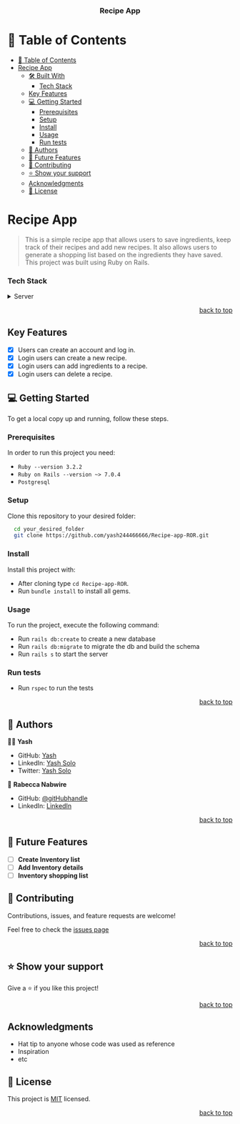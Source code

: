 <a name="readme-top"></a>

<div align="center">
  <h3><b>Recipe App</b></h3>
</div>

<!-- TABLE OF CONTENTS -->

# 📗 Table of Contents

- [📗 Table of Contents](#-table-of-contents)
- [Recipe App ](#Recipe-app-ROR-)
  - [🛠 Built With ](#-built-with-)
    - [Tech Stack ](#tech-stack-)
  - [Key Features ](#key-features-)
  - [💻 Getting Started ](#-getting-started-)
    - [Prerequisites](#prerequisites)
    - [Setup](#setup)
    - [Install](#install)
    - [Usage](#usage)
    - [Run tests](#run-tests)
  - [👥 Authors ](#-authors-)
  - [🔭 Future Features ](#-future-features-)
  - [🤝 Contributing ](#-contributing-)
  - [⭐️ Show your support ](#️-show-your-support-)
  - [Acknowledgments](#acknowledgments)
  - [📝 License ](#-license-)

<!-- PROJECT DESCRIPTION -->

# Recipe App <a name="about-project"></a>

> This is a simple recipe app that allows users to save ingredients, keep track of their recipes and add new recipes. It also allows users to generate a shopping list based on the ingredients they have saved. This project was built using Ruby on Rails.

<!-- ## 🛠 Built With <a name="built-with"></a> -->

### Tech Stack <a name="tech-stack"></a>

<details>
  <summary>Server</summary>
  <ul>
    <li><a href="https://rubyonrails.org/">Ruby On Rails</a></li>
  </ul>
</details>

<p align="right"><a href="#readme-top">back to top</a></p>

<!-- Key Features -->

## Key Features <a name="key-features"></a>

- [x] Users can create an account and log in.
- [x] Login users can create a new recipe.
- [x] Login users can add ingredients to a recipe.
- [x] Login users can delete a recipe.

<!-- GETTING STARTED -->

## 💻 Getting Started <a name="getting-started"></a>

To get a local copy up and running, follow these steps.

### Prerequisites

In order to run this project you need:

- `Ruby --version 3.2.2`
- `Ruby on Rails --version ~> 7.0.4`
- `Postgresql`

### Setup

Clone this repository to your desired folder:

```sh
  cd your_desired_folder
  git clone https://github.com/yash244466666/Recipe-app-ROR.git
```

### Install

Install this project with:

- After cloning type `cd Recipe-app-ROR`.
- Run `bundle install` to install all gems.

### Usage

To run the project, execute the following command:

- Run `rails db:create` to create a new database
- Run `rails db:migrate` to migrate the db and build the schema
- Run `rails s` to start the server

### Run tests

- Run `rspec` to run the tests

<p align="right"><a href="#readme-top">back to top</a></p>

<!-- AUTHORS -->

## 👥 Authors <a name="authors"></a>

👨‍🚀 **Yash**

- GitHub: [Yash](https://github.com/yash244466666)
- LinkedIn: [Yash Solo](https://www.linkedin.com/in/yash-solo)
- Twitter: [Yash Solo](https://twitter.com/yash_solo000)

👤 **Rabecca Nabwire**

- GitHub: [@gitHubhandle](https://github.com/becky449)
- LinkedIn: [LinkedIn](https://www.linkedin.com/in/rabeccanabwire/)

<p align="right"><a href="#readme-top">back to top</a></p>

<!-- FUTURE FEATURES -->

## 🔭 Future Features <a name="future-features"></a>

- [ ] **Create Inventory list**
- [ ] **Add Inventory details**
- [ ] **Inventory shopping list**

<!-- CONTRIBUTING -->

## 🤝 Contributing <a name="contributing"></a>

Contributions, issues, and feature requests are welcome!

Feel free to check the [issues page](https://github.com/yash244466666/Recipe-app-ROR/issues)

<p align="right"><a href="#readme-top">back to top</a></p>

<!-- SUPPORT -->

## ⭐️ Show your support <a name="support"></a>

Give a ⭐️ if you like this project!

<p align="right"><a href="#readme-top">back to top</a></p>

## Acknowledgments

- Hat tip to anyone whose code was used as reference
- Inspiration
- etc

<!-- LICENSE -->

## 📝 License <a name="license"></a>

This project is [MIT](./LICENSE) licensed.

<p align="right"><a href="#readme-top">back to top</a></p>

